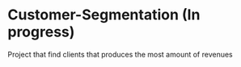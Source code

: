 # Customer-Segmentation (In progress)
Project that find clients that produces the most amount of revenues
